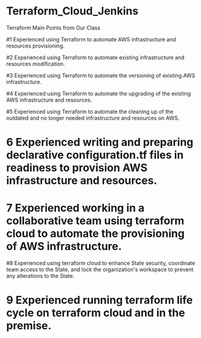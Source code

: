 # Terraform_Cloud_Jenkins

Terraform Main Points from Our Class

#1 Experienced using Terraform to automate AWS infrastructure and resources provisioning. 

#2 Experienced using Terraform to automate existing infrastructure and resources modification.

#3 Experienced using Terraform to automate the versioning of existing AWS infrastructure.

#4 Experienced using Terraform to automate the upgrading of the existing AWS infrastructure and resources.

#5 Experienced using Terraform to automate the cleaning up of the outdated and no longer needed infrastructure and resources on AWS.

# 6 Experienced writing and preparing declarative configuration.tf files in readiness to provision AWS infrastructure and resources. 

# 7 Experienced working in a collaborative team using terraform cloud to automate the provisioning of AWS infrastructure. 

#8 Experienced using terraform cloud to enhance State security, coordinate team access to the State, and lock the organization's workspace to prevent any alterations to the State.

# 9 Experienced running terraform life cycle on terraform cloud and in the premise. 
